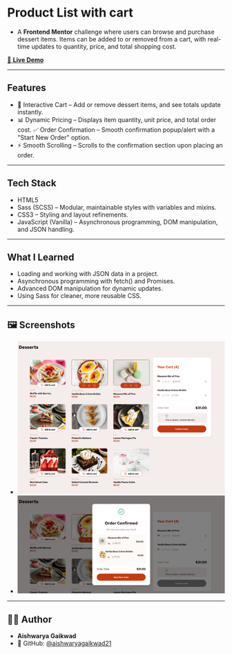 # Product List with cart
- A **Frontend Mentor** challenge where users can browse and purchase dessert items. Items can be added to or removed from a cart, with real-time updates to quantity, price, and total shopping cost.

[🍰 **Live Demo**](https://dulcet-taiyaki-0f9be0.netlify.app/)

---

## Features
- 🛒 Interactive Cart – Add or remove dessert items, and see totals update instantly.
- 📊 Dynamic Pricing – Displays item quantity, unit price, and total order cost.
✅ Order Confirmation – Smooth confirmation popup/alert with a "Start New Order" option.
- ⚡ Smooth Scrolling – Scrolls to the confirmation section upon placing an order.

---

## Tech Stack
- HTML5
- Sass (SCSS) – Modular, maintainable styles with variables and mixins.
- CSS3 – Styling and layout refinements.
- JavaScript (Vanilla) – Asynchronous programming, DOM manipulation, and JSON handling.

---

## What I Learned
- Loading and working with JSON data in a project.
- Asynchronous programming with fetch() and Promises.
- Advanced DOM manipulation for dynamic updates.
- Using Sass for cleaner, more reusable CSS.

---

## 🖼️ Screenshots 
- ![Design preview for the Product list with cart coding challenge](./product_list_with_cart.png)
- ![Confirm order](./confirm_order.png)

---

## 👨‍💻 Author
- **Aishwarya Gaikwad**
- 🐙 GitHub: [@aishwaryagaikwad21](https://github.com/aishwaryagaikwad21)

